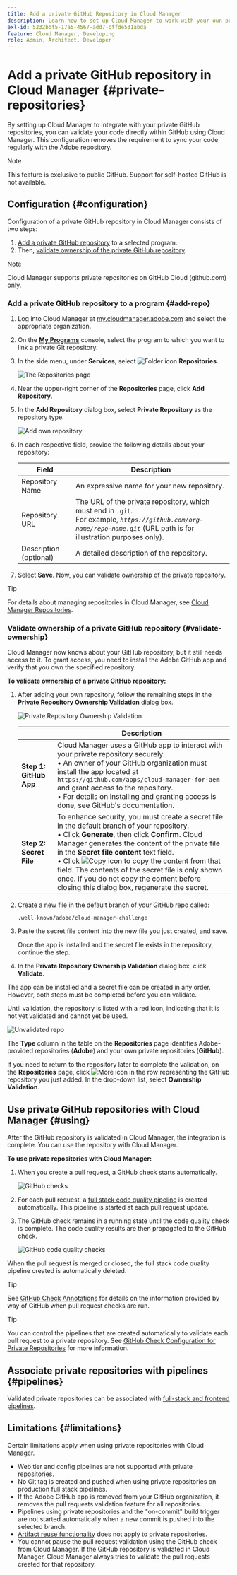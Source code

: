 ```yaml
---
title: Add a private GitHub Repository in Cloud Manager
description: Learn how to set up Cloud Manager to work with your own private GitHub repositories.
exl-id: 5232bbf5-17a5-4567-add7-cffde531abda
feature: Cloud Manager, Developing
role: Admin, Architect, Developer
---
```

# Add a private GitHub repository in Cloud Manager {#private-repositories}

By setting up Cloud Manager to integrate with your private GitHub repositories, you can validate your code directly within GitHub using Cloud Manager. This configuration removes the requirement to sync your code regularly with the Adobe repository. 

<!-- CONSIDER ADDING MORE DETAIL... THE WHY. Some key points about this capability include the following:

* **Direct Integration**: With this setup, you can directly link your private GitHub repositories to Cloud Manager, allowing for seamless code validation, deployment, and CI/CD (Continuous Integration/Continuous Deployment) pipelines without needing to maintain a separate sync process with Adobe's default Git repository.

* **Customization and Autonomy**: Companies often prefer managing their own source code repositories for security, control, and integration purposes. "Build your own GitHub" allows organizations to maintain their internal development processes while leveraging the full functionality of Cloud Manager for building, testing, and deploying AEM (Adobe Experience Manager) applications.

* **Simplified Workflow**: It reduces the overhead of synchronizing code between multiple repositories by allowing Cloud Manager to access the organization's private repository directly, making the development cycle faster and more efficient.

* **CI/CD Pipelines**: Teams can still benefit from Adobe Cloud Manager's automated build, test, and deployment processes, as the integration allows the CI/CD pipelines to pull code from the organization's own GitHub repository.

In essence, a "Build your own GitHub" in Adobe Cloud Manager empowers teams to manage their own GitHub repositories while still using the robust deployment and validation capabilities of Cloud Manager. -->

>[!NOTE]
>
>This feature is exclusive to public GitHub. Support for self-hosted GitHub is not available.

## Configuration {#configuration}

Configuration of a private GitHub repository in Cloud Manager consists of two steps:

1. [Add a private GitHub repository](#add-repo) to a selected program.
1. Then, [validate ownership of the private GitHub repository](#validate-ownership).

>[!NOTE]
>Cloud Manager supports private repositories on GitHub Cloud (github.com) only. <!-- As per request in https://wiki.corp.adobe.com/pages/viewpage.action?spaceKey=DMSArchitecture&title=%5B2025%5D+Cloud+Manager+-+Bring+Your+Own+Git+-+Pull+Request+validator+for+multiple+vendors -->

### Add a private GitHub repository to a program {#add-repo}

1. Log into Cloud Manager at [my.cloudmanager.adobe.com](https://my.cloudmanager.adobe.com/) and select the appropriate organization.

1. On the **[My Programs](/help/implementing/cloud-manager/navigation.md#my-programs)** console, select the program to which you want to link a private Git repository.

1. In the side menu, under **Services**, select ![Folder icon](https://spectrum.adobe.com/static/icons/workflow_18/Smock_Folder_18_N.svg) **Repositories**.

   ![The Repositories page](/help/implementing/cloud-manager/managing-code/assets/repositories-tab.png)

1. Near the upper-right corner of the **Repositories** page, click **Add Repository**.

1. In the **Add Repository** dialog box, select **Private Repository** as the repository type.

   ![Add own repository](/help/implementing/cloud-manager/assets/repos/add-own-github.png)

1. In each respective field, provide the following details about your repository:

    | Field | Description |
    | --- | --- |
    | Repository Name | An expressive name for your new repository. | 
    | Repository URL | The URL of the private repository, which must end in `.git`.<br>For example, *`https://github.com/org-name/repo-name.git`* (URL path is for illustration purposes only).  |
    | Description (optional) | A detailed description of the repository. |

1. Select **Save**.
    Now, you can [validate ownership of the private repository](#validate-ownership).

>[!TIP]
>
>For details about managing repositories in Cloud Manager, see [Cloud Manager Repositories](/help/implementing/cloud-manager/managing-code/managing-repositories.md).


### Validate ownership of a private GitHub repository {#validate-ownership}

Cloud Manager now knows about your GitHub repository, but it still needs access to it. To grant access, you need to install the Adobe GitHub app and verify that you own the specified repository.

**To validate ownership of a private GitHub repository:**

1. After adding your own repository, follow the remaining steps in the **Private Repository Ownership Validation** dialog box.

   ![Private Repository Ownership Validation](/help/implementing/cloud-manager/assets/repos/private-repo-validate.png)

    |  | Description |
    | --- | --- |
    | **Step 1: GitHub App** | Cloud Manager uses a GitHub app to interact with your private repository securely.<br>&bull; An owner of your GitHub organization must install the app located at `https://github.com/apps/cloud-manager-for-aem` and grant access to the repository.<br>&bull; For details on installing and granting access is done, see GitHub's documentation. |
    | **Step 2: Secret File** | To enhance security, you must create a secret file in the default branch of your repository.<br>&bull; Click **Generate**, then click **Confirm**. Cloud Manager generates the content of the private file in the **Secret file content** text field.<br>&bull; Click ![Copy icon](https://spectrum.adobe.com/static/icons/workflow_18/Smock_Copy_18_N.svg) to copy the content from that field. The contents of the secret file is only shown once. If you do not copy the content before closing this dialog box, regenerate the secret. |

1. Create a new file in the default branch of your GitHub repo called:

    `.well-known/adobe/cloud-manager-challenge`
    
1. Paste the secret file content into the new file you just created, and save.

    Once the app is installed and the secret file exists in the repository, continue the step.

1. In the **Private Repository Ownership Validation** dialog box, click **Validate**.

The app can be installed and a secret file can be created in any order. However, both steps must be completed before you can validate.

Until validation, the repository is listed with a red icon, indicating that it is not yet validated and cannot yet be used.

![Unvalidated repo](/help/implementing/cloud-manager/assets/repos/unvalidated-repo.png)

The **Type** column in the table on the **Repositories** page identifies Adobe-provided repositories (**Adobe**) and your own private repositories (**GitHub**).

If you need to return to the repository later to complete the validation, on the **Repositories** page, click ![More icon](https://spectrum.adobe.com/static/icons/workflow_18/Smock_More_18_N.svg) in the row representing the GitHub repository you just added. In the drop-down list, select **Ownership Validation**.



## Use private GitHub repositories with Cloud Manager {#using}

After the GitHub repository is validated in Cloud Manager, the integration is complete. You can use the repository with Cloud Manager.

**To use private repositories with Cloud Manager:**

1. When you create a pull request, a GitHub check starts automatically.

    ![GitHub checks](/help/implementing/cloud-manager/assets/repos/github-checks.png)

1. For each pull request, a [full stack code quality pipeline](/help/implementing/cloud-manager/configuring-pipelines/introduction-ci-cd-pipelines.md) is created automatically. This pipeline is started at each pull request update.

1. The GitHub check remains in a running state until the code quality check is complete. The code quality results are then propagated to the GitHub check.

    ![GitHub code quality checks](/help/implementing/cloud-manager/assets/repos/github-code-quality.png)

When the pull request is merged or closed, the full stack code quality pipeline created is automatically deleted.

>[!TIP]
>
>See [GitHub Check Annotations](github-annotations.md) for details on the information provided by way of GitHub when pull request checks are run.

>[!TIP]
>
>You can control the pipelines that are created automatically to validate each pull request to a private repository. See [GitHub Check Configuration for Private Repositories](github-check-config.md) for more information.



## Associate private repositories with pipelines {#pipelines}

Validated private repositories can be associated with [full-stack and frontend pipelines](/help/implementing/cloud-manager/configuring-pipelines/introduction-ci-cd-pipelines.md).



## Limitations {#limitations}

Certain limitations apply when using private repositories with Cloud Manager.

* Web tier and config pipelines are not supported with private repositories.
* No Git tag is created and pushed when using private repositories on production full stack pipelines.
* If the Adobe GitHub app is removed from your GitHub organization, it removes the pull requests validation feature for all repositories.
* Pipelines using private repositories and the "on-commit" build trigger are not started automatically when a new commit is pushed into the selected branch.
* [Artifact reuse functionality](/help/implementing/cloud-manager/getting-access-to-aem-in-cloud/setting-up-project.md#build-artifact-reuse) does not apply to private repositories.
* You cannot pause the pull request validation using the GitHub check from Cloud Manager.
If the GitHub repository is validated in Cloud Manager, Cloud Manager always tries to validate the pull requests created for that repository.
